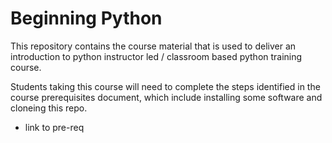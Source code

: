 # Beginning Python

This repository contains the course material that is used to deliver an introduction to python instructor led / classroom based python training course.

Students taking this course will need to complete the steps 
identified in the course prerequisites document, which include
installing some software and cloneing this repo.

* link to pre-req

